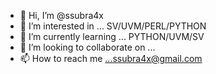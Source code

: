 - 👋 Hi, I’m @ssubra4x
- 👀 I’m interested in ... SV/UVM/PERL/PYTHON
- 🌱 I’m currently learning ... PYTHON/UVM/SV
- 💞️ I’m looking to collaborate on ...
- 📫 How to reach me ...ssubra4x@gmail.com

<!---
ssubra4x/ssubra4x is a ✨ special ✨ repository because its `README.md` (this file) appears on your GitHub profile.
You can click the Preview link to take a look at your changes.
--->
